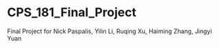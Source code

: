 # CPS_181_Final_Project
Final Project for Nick Paspalis, Yilin Li, Ruqing Xu, Haiming Zhang, Jingyi Yuan 
